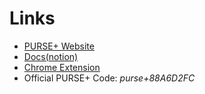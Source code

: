 # Links

* [PURSE+ Website](https://plus.purse.land/)
* [Docs(notion)](https://purseplus.notion.site/c7fd0280bbf0498c9753f0f772bbc98c)
* [Chrome Extension](https://bit.ly/InstallPursePlus)
* Official PURSE+ Code: _purse+88A6D2FC_
